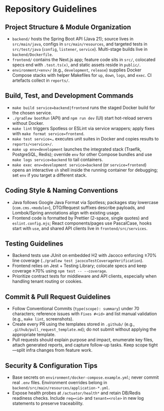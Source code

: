 # Repository Guidelines

## Project Structure & Module Organization
- `backend/` hosts the Spring Boot API (Java 21); source lives in `src/main/java`, configs in `src/main/resources`, and targeted tests in `src/test/java` (`config`, `listener`, `service`). Multi-stage builds live in `backend/Dockerfile`.
- `frontend/` contains the Next.js app; feature code sits in `src/`, colocated specs end with `.test.ts(x)`, and static assets reside in `public/`.
- `environment/<env>/` (e.g., `development`, `release`) supplies Docker Compose stacks with helper Makefiles for `up`, `down`, `logs`, and `exec`. CI artefacts collect in `reports/`.

## Build, Test, and Development Commands
- `make build service=backend|frontend` runs the staged Docker build for the chosen service.
- `./gradlew bootRun` (API) and `npm run dev` (UI) start hot-reload servers without Docker.
- `make lint` triggers Spotless or ESLint via service wrappers; apply fixes with `make format service=frontend`.
- `make test service=…` executes unit suites in Docker and copies results to `reports/<service>/`.
- `make up env=development` launches the integrated stack (Traefik, PostgreSQL, Redis); override `env` for other Compose bundles and use `make logs service=backend` to tail containers.
- `make exec env=development service=backend` (or `service=frontend`) opens an interactive `sh` shell inside the running container for debugging; set `env` if you target a different stack.

## Coding Style & Naming Conventions
- Java follows Google Java Format via Spotless; packages stay lowercase (`com.cms.<module>`), DTO/Request suffixes describe payloads, and Lombok/Spring annotations align with existing usage.
- Frontend code is formatted by Prettier (2-space, single quotes) and `eslint.config.mjs`; React components/pages use PascalCase, hooks start with `use`, and shared API clients live in `frontend/src/services`.

## Testing Guidelines
- Backend tests use JUnit on embedded H2 with Jacoco enforcing ≥70% line coverage (`./gradlew test jacocoTestCoverageVerification`).
- Frontend relies on Jest + Testing Library; colocate specs and keep coverage ≥70% using `npm test -- --coverage`.
- Prioritize contract tests for middleware and API clients, especially when handling tenant routing or cookies.

## Commit & Pull Request Guidelines
- Follow Conventional Commits (`type(scope): summary`) under 70 characters; reference issues with `Fixes #<id>` and list manual validation (e.g., `make lint`, screenshots).
- Create every PR using the templates stored in `.github/` (e.g., `.github/pull_request_template.md`); do not submit without applying the appropriate template.
- Pull requests should explain purpose and impact, enumerate key files, attach generated reports, and capture follow-up tasks. Keep scope tight—split infra changes from feature work.

## Security & Configuration Tips
- Base secrets on `environment/docker-compose.example.yml`; never commit real `.env` files. Environment overrides belong in `backend/src/main/resources/application-*.yml`.
- Expose health probes at `/actuator/health*` and retain DB/Redis readiness checks. Include `req=<id>` and `tenant=<role>` in new log statements to preserve traceability.

